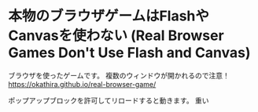 # 本物のブラウザゲームはFlashやCanvasを使わない (Real Browser Games Don't Use Flash and Canvas)
ブラウザを使ったゲームです。
複数のウィンドウが開かれるので注意！
https://okathira.github.io/real-browser-game/

ポップアップブロックを許可してリロードすると動きます。
重い
